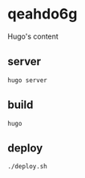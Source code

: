# qeahdo6g

Hugo's content

## server

```
hugo server
```

## build

```
hugo
```

## deploy

```
./deploy.sh
```
